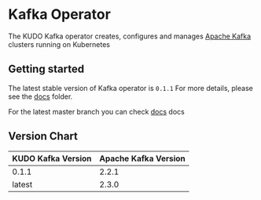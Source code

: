 # Kafka Operator

The KUDO Kafka operator creates, configures and manages [Apache Kafka](https://kafka.apache.org/) clusters running on Kubernetes

## Getting started

The latest stable version of Kafka operator is `0.1.1`
For more details, please see the [docs](./docs/v0.1) folder.

For the latest master branch you can check  [docs](./docs/latest) docs 


## Version Chart

| KUDO Kafka Version | Apache Kafka Version |
| ------------------ | -------------------- |
| 0.1.1              | 2.2.1                |
| latest             | 2.3.0                |